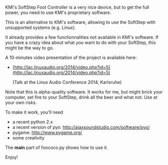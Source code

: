 KMI's SoftStep Foot Controller is a very nice device, but to get the full power,
you need to use KMI's proprietary software.

This is an alternative to KMI's software, allowing to use the SoftStep with
unsupported systems (e.g. Linux).

It already provides a few functionnalities not available in KMI's software. If
you have a crazy idea about what you want to do with your SoftStep, this might
be the way to go.

A 10-minutes video presentation of the project is available here:

- [http://lac.linuxaudio.org/2014/video.php?id=5](http://lac.linuxaudio.org/2014/video.php?id=5)

    (Talk at the Linux Audio Conference 2014, Karlsruhe)


Note that this is alpha-quality software. It works for me, but might brick your
computer, set fire to your SoftStep, drink all the beer and what not. Use at
your own risks.

To make it work, you'll need

- a recent python 2.x
- a recent version of pyo: http://ajaxsoundstudio.com/software/pyo/
- pygame: http://www.pygame.org/
- some creativity

The __main__ part of foococo.py shows how to use it.

Enjoy!
